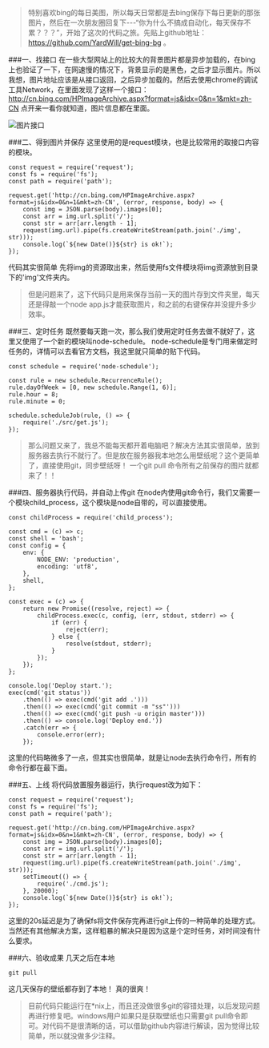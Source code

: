 >特别喜欢bing的每日美图，所以每天日常都是去bing保存下每日更新的那张图片，然后在一次朋友圈回复下---“你为什么不搞成自动化，每天保存不累？？？”，开始了这次的代码之旅。先贴上github地址：https://github.com/YardWill/get-bing-bg 。

###一、找接口
在一些大型网站上的比较大的背景图片都是异步加载的，在bing上也验证了一下，在网速慢的情况下，背景显示的是黑色，之后才显示图片。所以我想，图片地址应该是从接口返回，之后异步加载的。然后去使用chrome的调试工具Network，在里面发现了这样一个接口：http://cn.bing.com/HPImageArchive.aspx?format=js&idx=0&n=1&mkt=zh-CN 
点开来一看你就知道，图片信息都在里面。

![图片接口](http://upload-images.jianshu.io/upload_images/2419083-890a1877897a7d7f.png?imageMogr2/auto-orient/strip%7CimageView2/2/w/1240)

###二、得到图片并保存
这里使用的是request模块，也是比较常用的取接口内容的模块。
```
const request = require('request');
const fs = require('fs');
const path = require('path');

request.get('http://cn.bing.com/HPImageArchive.aspx?format=js&idx=0&n=1&mkt=zh-CN', (error, response, body) => {
    const img = JSON.parse(body).images[0];
    const arr = img.url.split('/');
    const str = arr[arr.length - 1];
    request(img.url).pipe(fs.createWriteStream(path.join('./img', str)));
    console.log(`${new Date()}${str} is ok!`);
});
```
代码其实很简单
先将img的资源取出来，然后使用fs文件模块将img资源放到目录下的'img'文件夹内。

>但是问题来了，这下代码只是用来保存当前一天的图片存到文件夹里，每天还是得敲一个node app.js才能获取图片，和之前的右键保存并没提升多少效率。

###三、定时任务
既然要每天跑一次，那么我们使用定时任务去做不就好了，这里又使用了一个新的模块叫node-schedule。
node-schedule是专门用来做定时任务的，详情可以去看官方文档，我这里就只简单的贴下代码。
```
const schedule = require('node-schedule');

const rule = new schedule.RecurrenceRule();
rule.dayOfWeek = [0, new schedule.Range(1, 6)];
rule.hour = 8;
rule.minute = 0;

schedule.scheduleJob(rule, () => {
    require('./src/get.js');
});
```
>那么问题又来了，我总不能每天都开着电脑吧？解决方法其实很简单，放到服务器去执行不就行了。但是放在服务器我本地怎么用壁纸呢？这个更简单了，直接使用git，同步壁纸呀！ 一个git pull 命令所有之前保存的图片就都来了！！

###四、服务器执行代码，并自动上传git
在node内使用git命令行，我们又需要一个模块child_process，这个模块是node自带的，可以直接使用。
```
const childProcess = require('child_process');

const cmd = (c) => c;
const shell = 'bash';
const config = {
    env: {
        NODE_ENV: 'production',
        encoding: 'utf8',
    },
    shell,
};

const exec = (c) => {
    return new Promise((resolve, reject) => {
        childProcess.exec(c, config, (err, stdout, stderr) => {
            if (err) {
                reject(err);
            } else {
                resolve(stdout, stderr);
            }
        });
    });
};

console.log('Deploy start.');
exec(cmd('git status'))
    .then(() => exec(cmd('git add .')))
    .then(() => exec(cmd('git commit -m "ss"')))
    .then(() => exec(cmd('git push -u origin master')))
    .then(() => console.log('Deploy end.'))
    .catch(err => {
        console.error(err);
    });
```
这里的代码略微多了一点，但其实也很简单，就是让node去执行命令行，所有的命令行都在最下面。

###五、上线
将代码放置服务器运行，执行request改为如下：
```
const request = require('request');
const fs = require('fs');
const path = require('path');

request.get('http://cn.bing.com/HPImageArchive.aspx?format=js&idx=0&n=1&mkt=zh-CN', (error, response, body) => {
    const img = JSON.parse(body).images[0];
    const arr = img.url.split('/');
    const str = arr[arr.length - 1];
    request(img.url).pipe(fs.createWriteStream(path.join('./img', str)));
    setTimeout(() => {
        require('./cmd.js');
    }, 20000);
    console.log(`${new Date()}${str} is ok!`);
});
```
这里的20s延迟是为了确保fs将文件保存完再进行git上传的一种简单的处理方式。当然还有其他解决方案，这样粗暴的解决只是因为这是个定时任务，对时间没有什么要求。

###六、验收成果
几天之后在本地
```
git pull
```
这几天保存的壁纸都存到了本地！
真的很爽！
>目前代码只能运行在*nix上，而且还没做很多git的容错处理，以后发现问题再进行修复吧。windows用户如果只是获取壁纸也只需要git pull命令即可。对代码不是很清晰的话，可以借助github内容进行解读，因为觉得比较简单，所以就没做多少注释。



